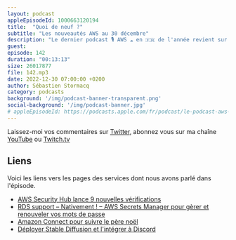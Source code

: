 ```yaml
---
layout: podcast
appleEpisodeId: 1000663120194
title:  "Quoi de neuf ?"
subtitle: "Les nouveautés AWS au 30 décembre"
description: "Le dernier podcast 🎙 AWS ☁️ en 🇫🇷 de l'année revient sur les quelques nouveautés AWS des deux dernières semaines. J'en ai compté 81, beaucoup sont incrémentales. Il semble que l'équipe Amazon Connect aie été fort occupé aussi.  J'en ai retenus quatre qui concernent Amazon Connect justement, qui à aidé les enfants à suivre le voyage du père noël pendant la nuit de noël. Un blog post qui vous explique comment déployer Stable Diffusion sur votre compte. Si vous ne savez pas ce qu'est Stable Diffusion, pas de panique, je vous explique ça. On parle de AWS Security Hub et de la gestion des mots de passe pour vos bases de données RDS."
guest: 
episode: 142
duration: "00:13:13"
size: 26017877
file: 142.mp3
date: 2022-12-30 07:00:00 +0200
author: Sébastien Stormacq
category: podcasts
background: '/img/podcast-banner-transparent.png'
social-background: '/img/podcast-banner.jpg'
# appleEpisodeId: https://podcasts.apple.com/fr/podcast/le-podcast-aws-en-français/id1452118442
---
```


Laissez-moi vos commentaires sur [Twitter](https://twitter.com/sebsto), abonnez vous sur ma chaîne [YouTube](https://www.youtube.com/sebsto) ou [Twitch.tv](https://www.twitch.tv/sebAWS)

## Liens

Voici les liens vers les pages des services dont nous avons parlé dans l'épisode.

- [AWS Security Hub lance 9 nouvelles vérifications](https://aws.amazon.com/about-aws/whats-new/2022/12/aws-security-hub-new-security-best-practice-controls/)
- [RDS support – Nativement ! – AWS Secrets Manager pour gèrer et renouveler vos mots de passe](https://docs.aws.amazon.com/AmazonRDS/latest/UserGuide/rds-secrets-manager.html)
- [Amazon Connect pour suivre le père noël](https://aws.amazon.com/blogs/publicsector/amazon-connect-helps-norad-share-santas-whereabouts-christmas-eve/)
- [Déployer Stable Diffusion et l'intégrer à Discord](https://aws.amazon.com/blogs/architecture/an-elastic-deployment-of-stable-diffusion-with-discord-on-aws/)
